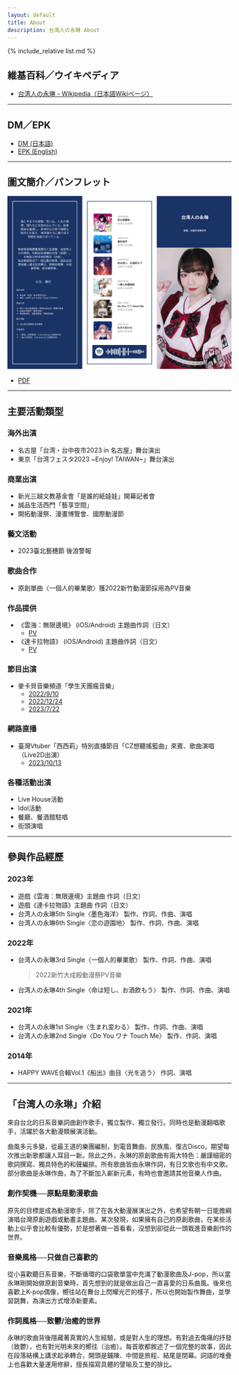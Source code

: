 ```yaml
---
layout: default
title: About
description: 台湾人の永琳 About
---
```


{% include_relative list.md %}

## 維基百科／ウイキペディア
- <a href="https://ja.wikipedia.org/wiki/%E5%8F%B0%E6%B9%BE%E4%BA%BA%E3%81%AE%E6%B0%B8%E7%90%B3" target="_blank" rel="noopener noreferrer">台湾人の永琳 - Wikipedia（日本語Wikiページ）</a>

---
## DM／EPK

- [DM (日本語)](https://drive.google.com/file/d/1BxbYQYn6zvAEVEcqzP1WXozqOR6vYsG8/view?usp=drivesdk)
- [EPK (English)](https://drive.google.com/file/d/1NyxnKKcriiM8BVkY_Wn8OL0dlkAeAo0P/view?usp=drivesdk)

---
## 圖文簡介／パンフレット

![image](3E8B10F6-8798-4F2E-A865-F4C94AA8EBD4.png)
- [PDF](https://drive.google.com/file/d/1fh4-ipR5KZSu-fUOIQjkIAPWf3dyoo1J/view?usp=drivesdk)

---
## 主要活動類型

### 海外出演
- 名古屋「台湾・台中夜市2023 in 名古屋」舞台演出
- 東京「台湾フェスタ2023 ~Enjoy! TAIWAN~」舞台演出

### 商業出演
- 新光三越文教基金會「是誰的紙娃娃」開幕記者會
- 誠品生活西門「藝享空間」
- 開拓動漫祭、漫畫博覽會、國際動漫節

### 藝文活動
- 2023臺北藝穗節 後浪警報

### 歌曲合作
- 原創單曲〈一個人的畢業歌〉獲2022新竹動漫節採用為PV音樂

### 作品提供
- 《雲海：無限邊境》 (iOS/Android) 主題曲作詞（日文）
  - [PV](https://www.youtube.com/watch?v=HafK8DmClTo)
- 《達卡拉物語》 (iOS/Android) 主題曲作詞（日文）
  - [PV](https://www.youtube.com/watch?v=AzUZRHQiAp4)

### 節目出演
- 麥卡貝音樂頻道「學生天團瘋音樂」
  - [2022/9/10](https://youtu.be/-Edg4jjzwvw?si=kjZZIXxKF5iZc6rT)
  - [2022/12/24](https://youtu.be/mAS5O02slUI?si=CiY5s2HD26mHgypo)
  - [2023/7/22](https://youtu.be/S0QUCCuNdRI?si=j0CqGopIsK06W3LO)

### 網路直播
- 臺灣Vtuber「西西莉」特別直播節目「CZ想聽搖籃曲」來賓、歌曲演唱（Live2D出演）
  - [2023/10/13](https://www.youtube.com/live/i-VxEPFifJ0?si=jYzG0aBxzVngIDj7)

### 各種活動出演
- Live House活動
- Idol活動
- 餐廳、餐酒館駐唱
- 街頭演唱

---
## 參與作品經歷
### 2023年
- 遊戲《雲海：無限邊境》主題曲 作詞（日文）
- 遊戲《達卡拉物語》主題曲 作詞（日文）
- 台湾人の永琳5th Single〈墨色海洋〉 製作、作詞、作曲、演唱
- 台湾人の永琳6th Single〈恋の遊園地〉 製作、作詞、作曲、演唱

### 2022年
- 台湾人の永琳3rd Single〈一個人的畢業歌〉 製作、作詞、作曲、演唱
    > 2022新竹大成殿動漫祭PV音樂
- 台湾人の永琳4th Single〈命は短し、お酒飲もう〉 製作、作詞、作曲、演唱

### 2021年
- 台湾人の永琳1st Single〈生まれ変わる〉 製作、作詞、作曲、演唱
- 台湾人の永琳2nd Single〈Do You ワナ Touch Me〉 製作、作詞、演唱

### 2014年
- HAPPY WAVE合輯Vol.1《船出》曲目〈光を追う〉 作詞、演唱

---
## 「台湾人の永琳」介紹
來自台北的日系音樂詞曲創作歌手，獨立製作、獨立發行。同時也是動漫翻唱歌手，活躍於各大動漫類展演活動。

曲風多元多變，從最王道的樂團編制，到電音舞曲、民族風、復古Disco，期望每次推出新歌都讓人耳目一新。除此之外，永琳的原創歌曲有兩大特色：嚴謹細密的歌詞撰寫、獨具特色的和聲編排。所有歌曲皆由永琳作詞，有日文歌也有中文歌。部分歌曲是永琳作曲，為了不斷加入嶄新元素，有時也會邀請其他音樂人作曲。

### 創作契機──原點是動漫歌曲
原先的目標是成為動漫歌手，除了在各大動漫展演出之外，也希望有朝一日能擔綱演唱台灣原創遊戲或動畫主題曲。某次發現，如果擁有自己的原創歌曲，在某些活動上似乎會比較有優勢，於是想著做一首看看，沒想到卻從此一頭栽進音樂創作的世界。

### 音樂風格──只做自己喜歡的
從小喜歡聽日系音樂，不斷循環的口袋歌單當中充滿了動漫歌曲及J-pop，所以當永琳剛開始做原創音樂時，首先想到的就是做出自己一直喜愛的日系曲風。後來也喜歡上K-pop偶像，嚮往站在舞台上閃耀光芒的樣子，所以也開始製作舞曲，並學習跳舞，為演出方式增添新要素。

### 作詞風格──致鬱/治癒的世界
永琳的歌曲背後隱藏著真實的人生經驗，或是對人生的理想。有對過去傷痛的抒發（致鬱），也有對光明未來的嚮往（治癒）。每首歌都敘述了一個完整的故事，因此在段落結構上講求起承轉合，開頭是鋪陳、中間是旅程、結尾是閉幕。詞語的堆疊上也喜歡大量運用修辭，擅長描寫具體的譬喻及工整的排比。
